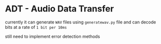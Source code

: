 # ADT - Audio Data Transfer

currently it can generate `WAV` files using `generatewav.py` file and can decode bits at a rate of `1 bit per 10ms`

still need to implement error detection methods
